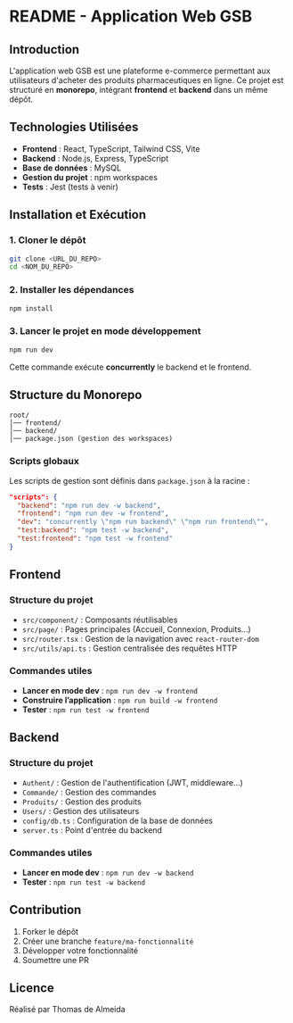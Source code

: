 # README - Application Web GSB

## Introduction
L'application web GSB est une plateforme e-commerce permettant aux utilisateurs d'acheter des produits pharmaceutiques en ligne. Ce projet est structuré en **monorepo**, intégrant **frontend** et **backend** dans un même dépôt.


## Technologies Utilisées
- **Frontend** : React, TypeScript, Tailwind CSS, Vite
- **Backend** : Node.js, Express, TypeScript
- **Base de données** : MySQL
- **Gestion du projet** : npm workspaces
- **Tests** : Jest (tests à venir)

## Installation et Exécution

### 1. Cloner le dépôt
```sh
git clone <URL_DU_REPO>
cd <NOM_DU_REPO>
```

### 2. Installer les dépendances
```sh
npm install
```

### 3. Lancer le projet en mode développement
```sh
npm run dev
```
Cette commande exécute **concurrently** le backend et le frontend.

## Structure du Monorepo

```
root/
│── frontend/
│── backend/
│── package.json (gestion des workspaces)
```

### Scripts globaux
Les scripts de gestion sont définis dans `package.json` à la racine :
```json
"scripts": {
  "backend": "npm run dev -w backend",
  "frontend": "npm run dev -w frontend",
  "dev": "concurrently \"npm run backend\" \"npm run frontend\"",
  "test:backend": "npm test -w backend",
  "test:frontend": "npm test -w frontend"
}
```

## Frontend

### Structure du projet
- `src/component/` : Composants réutilisables
- `src/page/` : Pages principales (Accueil, Connexion, Produits...)
- `src/router.tsx` : Gestion de la navigation avec `react-router-dom`
- `src/utils/api.ts` : Gestion centralisée des requêtes HTTP

### Commandes utiles
- **Lancer en mode dev** : `npm run dev -w frontend`
- **Construire l’application** : `npm run build -w frontend`
- **Tester** : `npm run test -w frontend`

## Backend

### Structure du projet
- `Authent/` : Gestion de l'authentification (JWT, middleware...)
- `Commande/` : Gestion des commandes
- `Produits/` : Gestion des produits
- `Users/` : Gestion des utilisateurs
- `config/db.ts` : Configuration de la base de données
- `server.ts` : Point d'entrée du backend

### Commandes utiles
- **Lancer en mode dev** : `npm run dev -w backend`
- **Tester** : `npm run test -w backend`

## Contribution
1. Forker le dépôt
2. Créer une branche `feature/ma-fonctionnalité`
3. Développer votre fonctionnalité
4. Soumettre une PR

## Licence
Réalisé par Thomas de Almeida

